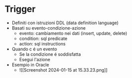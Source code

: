 # Trigger
- Definiti con istruzioni DDL (data definition language)
- Basati su evento-condizione-azione
	- evento: cambiamento nei dati (insert, update, delete)
	- condition: sql predicate
	- action: sql instructions
- Quando c é un evento
	- Se la condizione é soddisfatta
	- Esegui l'azione
- Esempio in Oracle
	- ![[Screenshot 2024-01-15 at 15.33.23.png]]
	  